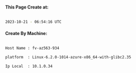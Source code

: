 
   
#### This Page Create at:

```bash

2023-10-21 - 06:54:16 UTC

```

#### Create By Machine:

```bash

Host Name : fv-az563-934

platform  : Linux-6.2.0-1014-azure-x86_64-with-glibc2.35

Ip Local  : 10.1.0.34

```

